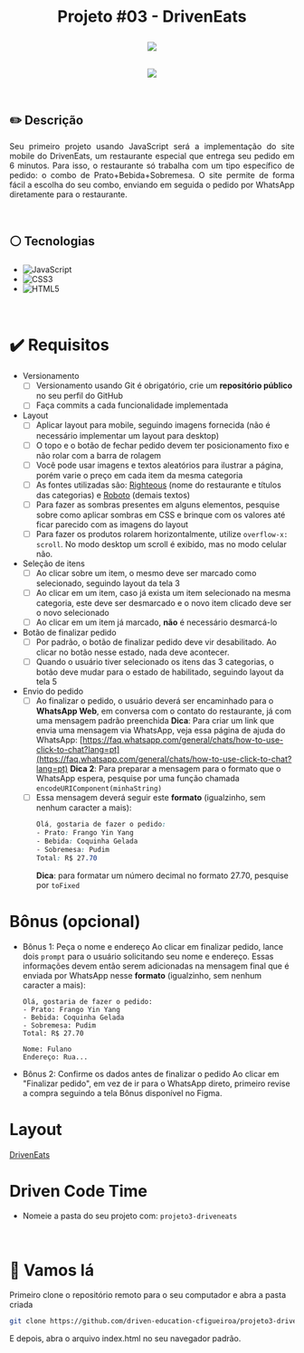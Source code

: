 # <p align = "center"> Projeto #03 - DrivenEats </p>

<p align = "center">
<img src="https://img.shields.io/badge/author-cfigueiroa-white?style=flat-square" />
</br>
<br/>

<p align = "center"> <img src="https://user-images.githubusercontent.com/72531277/194645099-805a401e-b00f-4b91-a94a-bf70255fbf28.png" /></p>

</br>

## ✏️ Descrição

<p align="justify" >Seu primeiro projeto usando JavaScript será a implementação do site mobile do DrivenEats, um restaurante especial que entrega seu pedido em 6 minutos.
Para isso, o restaurante só trabalha com um tipo específico de pedido: o combo de Prato+Bebida+Sobremesa.
O site permite de forma fácil a escolha do seu combo, enviando em seguida o pedido por WhatsApp diretamente para o restaurante.</p>

</br>

## <p align = "left"> :white_circle: Tecnologias</p>

- ![JavaScript](https://img.shields.io/badge/javascript-%23323330.svg?style=for-the-badge&logo=javascript&logoColor=%23F7DF1E)
- ![CSS3](https://img.shields.io/badge/css3-%231572B6.svg?style=for-the-badge&logo=css3&logoColor=white)
- ![HTML5](https://img.shields.io/badge/html5-%23E34F26.svg?style=for-the-badge&logo=html5&logoColor=white)

</br>

# ✔️ Requisitos

- Versionamento
  - [ ] Versionamento usando Git é obrigatório, crie um **repositório público** no seu perfil do GitHub
  - [ ] Faça commits a cada funcionalidade implementada
- Layout
  - [ ] Aplicar layout para mobile, seguindo imagens fornecida (não é necessário implementar um layout para desktop)
  - [ ] O topo e o botão de fechar pedido devem ter posicionamento fixo e não rolar com a barra de rolagem
  - [ ] Você pode usar imagens e textos aleatórios para ilustrar a página, porém varie o preço em cada item da mesma categoria
  - [ ] As fontes utilizadas são: [Righteous](https://fonts.google.com/specimen/Righteous) (nome do restaurante e títulos das categorias) e [Roboto](https://fonts.google.com/specimen/Roboto) (demais textos)
  - [ ] Para fazer as sombras presentes em alguns elementos, pesquise sobre como aplicar sombras em CSS e brinque com os valores até ficar parecido com as imagens do layout
  - [ ] Para fazer os produtos rolarem horizontalmente, utilize `overflow-x: scroll`. No modo desktop um scroll é exibido, mas no modo celular não.
- Seleção de itens
  - [ ] Ao clicar sobre um item, o mesmo deve ser marcado como selecionado, seguindo layout da tela 3
  - [ ] Ao clicar em um item, caso já exista um item selecionado na mesma categoria, este deve ser desmarcado e o novo item clicado deve ser o novo selecionado
  - [ ] Ao clicar em um item já marcado, **não** é necessário desmarcá-lo
- Botão de finalizar pedido
  - [ ] Por padrão, o botão de finalizar pedido deve vir desabilitado. Ao clicar no botão nesse estado, nada deve acontecer.
  - [ ] Quando o usuário tiver selecionado os itens das 3 categorias, o botão deve mudar para o estado de habilitado, seguindo layout da tela 5
- Envio do pedido
  - [ ] Ao finalizar o pedido, o usuário deverá ser encaminhado para o **WhatsApp Web**, em conversa com o contato do restaurante, já com uma mensagem padrão preenchida
    **Dica**: Para criar um link que envia uma mensagem via WhatsApp, veja essa página de ajuda do WhatsApp: [https://faq.whatsapp.com/general/chats/how-to-use-click-to-chat?lang=pt](https://faq.whatsapp.com/general/chats/how-to-use-click-to-chat?lang=pt)
    **Dica 2**: Para preparar a mensagem para o formato que o WhatsApp espera, pesquise por uma função chamada `encodeURIComponent(minhaString)`
  - [ ] Essa mensagem deverá seguir este **formato** (igualzinho, sem nenhum caracter a mais):
    ```css
    Olá, gostaria de fazer o pedido:
    - Prato: Frango Yin Yang
    - Bebida: Coquinha Gelada
    - Sobremesa: Pudim
    Total: R$ 27.70
    ```
    **Dica**: para formatar um número decimal no formato 27.70, pesquise por `toFixed`

# Bônus (opcional)

- Bônus 1: Peça o nome e endereço
  Ao clicar em finalizar pedido, lance dois `prompt` para o usuário solicitando seu nome e endereço. Essas informações devem então serem adicionadas na mensagem final que é enviada por WhatsApp nesse **formato** (igualzinho, sem nenhum caracter a mais):
  ```
  Olá, gostaria de fazer o pedido:
  - Prato: Frango Yin Yang
  - Bebida: Coquinha Gelada
  - Sobremesa: Pudim
  Total: R$ 27.70

  Nome: Fulano
  Endereço: Rua...
  ```
- Bônus 2: Confirme os dados antes de finalizar o pedido
  Ao clicar em "Finalizar pedido", em vez de ir para o WhatsApp direto, primeiro revise a compra seguindo a tela Bônus disponível no Figma.

# Layout

[DrivenEats](https://www.figma.com/file/i8tceg0W7Z9FfANaDbR3FV/DrivenEats)

# Driven Code Time

- Nomeie a pasta do seu projeto com: `projeto3-driveneats`

</br>

# 🏁 Vamos lá

Primeiro clone o repositório remoto para o seu computador e abra a pasta criada

```bash
git clone https://github.com/driven-education-cfigueiroa/projeto3-driveneats.git && cd projeto3-driveneats
```

E depois, abra o arquivo index.html no seu navegador padrão.
